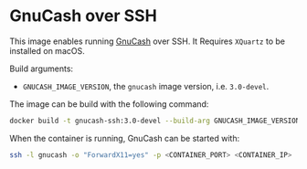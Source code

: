 # GnuCash over SSH

This image enables running [GnuCash](https://www.gnucash.org) over SSH. It Requires
`XQuartz` to be installed on macOS.

Build arguments:
- `GNUCASH_IMAGE_VERSION`, the `gnucash` image version, i.e. `3.0-devel`.

The image can be build with the following command:
```bash
docker build -t gnucash-ssh:3.0-devel --build-arg GNUCASH_IMAGE_VERSION=3.0-devel .
```

When the container is running, GnuCash can be started with:
```bash
ssh -l gnucash -o "ForwardX11=yes" -p <CONTAINER_PORT> <CONTAINER_IP>
```

